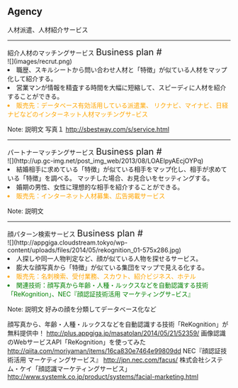 ##  Agency

人材派遣、人材紹介サービス


---

<div class="title">紹介人材のマッチングサービス <span style="font-size:20px;">Business plan #</span></div>

<div class="frame">
<div class="right">
<div class="shadow">
![](images/recrut.png)
</div>
</div>

<div class="left">
<li>職歴、スキルシートから問い合わせ人材と「特徴」が似ている人材をマップ化して紹介する。</li>
<li>営業マンが情報を精査する時間を大幅に短縮して、スピーディに人材を紹介することができる。</li>
<li style="color:orange">販売先：データベース有効活用している派遣業、
リクナビ、マイナビ、日経ナビなどのインターネット人材マッチングサ−ビス</li>
</div>

</div>

Note: 説明文
写真１
http://sbestway.com/s/service.html

---

<div class="title">パートナーマッチングサービス <span style="font-size:20px;">Business plan #</span></div>

<div class="frame">
<div class="right">
<div class="shadow">
![](http://up.gc-img.net/post_img_web/2013/08/LOAElpyAEcjOYPq)
</div>
</div>

<div class="left">
<li>結婚相手に求めている「特徴」が似ている相手をマップ化し、相手が求めている「特徴」を調べる。
マッチした場合、お見合いをセッティングする。</li>
<li>婚期の男性、女性に理想的な相手を紹介することができる。</li>
<li style="color:orange">販売先：インターネット人材募集、広告掲載サービス</li>
</div>

</div>

Note: 説明文


---

<div class="title">顔パターン検索サービス <span style="font-size:20px;">Business plan #</span></div>

<div class="frame">
<div class="right">
<div class="shadow">
![](http://appgiga.cloudstream.tokyo/wp-content/uploads/files/2014/05/rekognition_01-575x286.jpg)
</div>

</div>

<div class="left">
<li>人探しや同一人物判定など、顔が似ている人物を探せるサービス。</li>
<li>膨大な顔写真から「特徴」が似ている集団をマップで見える化する。</li>
<li style="color:orange">販売先：名刺検索、受付業務、スカウト、紹介ビジネス、ホテル</li>
<li style="color:green">関連技術：顔写真から年齢・人種・ルックスなどを自動認識する技術
「ReKognition」、NEC『顔認証技術活用 マーケティングサ−ビス』</li>
</div>

</div>

Note: 説明文
好みの顔を分類してデータベース化など

顔写真から、年齢・人種・ルックスなどを自動認識する技術「ReKognition」が無料提供中！
http://plus.appgiga.jp/masatolan/2014/05/21/52359/
画像認識のWebサービスAPI「ReKognition」を使ってみた
http://qiita.com/moriyaman/items/16ca830e7464e99809dd
NEC『顔認証技術活用 マーケティングサービス』
http://jpn.nec.com/facus/
株式会社システム・ケイ「顔認識マーケティングサービス」
http://www.systemk.co.jp/product/systems/facial-marketing.html
